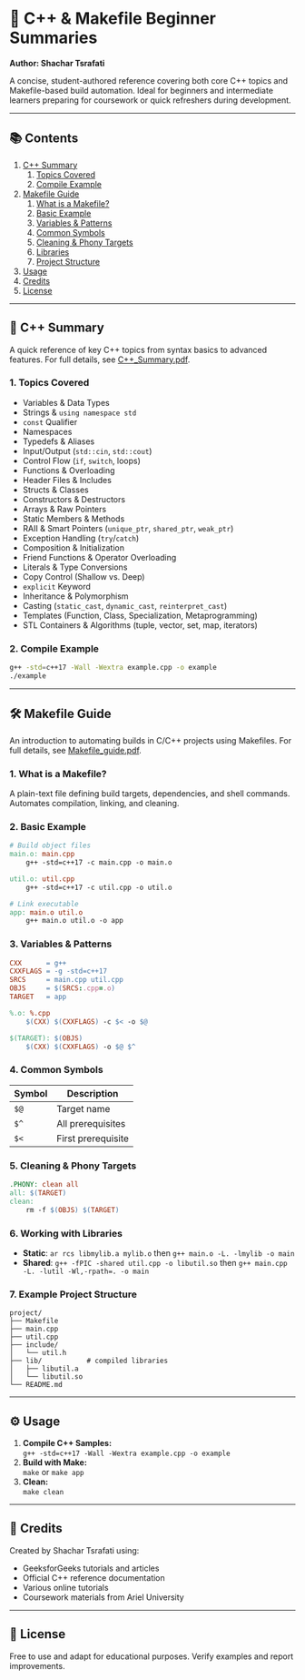 # 📘 C++ & Makefile Beginner Summaries  
**Author: Shachar Tsrafati**

A concise, student-authored reference covering both core C++ topics and Makefile-based build automation. Ideal for beginners and intermediate learners preparing for coursework or quick refreshers during development.

---

## 📚 Contents

1. [C++ Summary](#c-summary)  
   1. [Topics Covered](#topics-covered)  
   2. [Compile Example](#compile-example)  
2. [Makefile Guide](#makefile-guide)  
   1. [What is a Makefile?](#what-is-a-makefile)  
   2. [Basic Example](#basic-example)  
   3. [Variables & Patterns](#variables-and-patterns)  
   4. [Common Symbols](#common-symbols)  
   5. [Cleaning & Phony Targets](#cleaning-and-phony-targets)  
   6. [Libraries](#libraries)  
   7. [Project Structure](#project-structure)  
3. [Usage](#usage)  
4. [Credits](#credits)  
5. [License](#license)

---

<a name="c-summary"></a>
## 🚀 C++ Summary

A quick reference of key C++ topics from syntax basics to advanced features. For full details, see [C++_Summary.pdf](C++_Summary.pdf).

<a name="topics-covered"></a>
### 1. Topics Covered

- Variables & Data Types  
- Strings & `using namespace std`  
- `const` Qualifier  
- Namespaces  
- Typedefs & Aliases  
- Input/Output (`std::cin`, `std::cout`)  
- Control Flow (`if`, `switch`, loops)  
- Functions & Overloading  
- Header Files & Includes  
- Structs & Classes  
- Constructors & Destructors  
- Arrays & Raw Pointers  
- Static Members & Methods  
- RAII & Smart Pointers (`unique_ptr`, `shared_ptr`, `weak_ptr`)  
- Exception Handling (`try`/`catch`)  
- Composition & Initialization  
- Friend Functions & Operator Overloading  
- Literals & Type Conversions  
- Copy Control (Shallow vs. Deep)  
- `explicit` Keyword  
- Inheritance & Polymorphism  
- Casting (`static_cast`, `dynamic_cast`, `reinterpret_cast`)  
- Templates (Function, Class, Specialization, Metaprogramming)  
- STL Containers & Algorithms (tuple, vector, set, map, iterators)

<a name="compile-example"></a>
### 2. Compile Example

```bash
g++ -std=c++17 -Wall -Wextra example.cpp -o example
./example
```

---

<a name="makefile-guide"></a>
## 🛠️ Makefile Guide

An introduction to automating builds in C/C++ projects using Makefiles. For full details, see [Makefile_guide.pdf](Makefile_guide.pdf).

<a name="what-is-a-makefile"></a>
### 1. What is a Makefile?
A plain-text file defining build targets, dependencies, and shell commands. Automates compilation, linking, and cleaning.

<a name="basic-example"></a>
### 2. Basic Example
```makefile
# Build object files
main.o: main.cpp
	g++ -std=c++17 -c main.cpp -o main.o

util.o: util.cpp
	g++ -std=c++17 -c util.cpp -o util.o

# Link executable
app: main.o util.o
	g++ main.o util.o -o app
```

<a name="variables-and-patterns"></a>
### 3. Variables & Patterns
```makefile
CXX      = g++
CXXFLAGS = -g -std=c++17
SRCS     = main.cpp util.cpp
OBJS     = $(SRCS:.cpp=.o)
TARGET   = app

%.o: %.cpp
	$(CXX) $(CXXFLAGS) -c $< -o $@

$(TARGET): $(OBJS)
	$(CXX) $(CXXFLAGS) -o $@ $^
```

<a name="common-symbols"></a>
### 4. Common Symbols
| Symbol | Description   |
|--------|---------------|
| `$@`   | Target name   |
| `$^`   | All prerequisites |
| `$<`   | First prerequisite |

<a name="cleaning-and-phony-targets"></a>
### 5. Cleaning & Phony Targets
```makefile
.PHONY: clean all
all: $(TARGET)
clean:
	rm -f $(OBJS) $(TARGET)
```

<a name="libraries"></a>
### 6. Working with Libraries
- **Static**: `ar rcs libmylib.a mylib.o` then `g++ main.o -L. -lmylib -o main`  
- **Shared**: `g++ -fPIC -shared util.cpp -o libutil.so` then `g++ main.cpp -L. -lutil -Wl,-rpath=. -o main`

<a name="project-structure"></a>
### 7. Example Project Structure
```
project/
├── Makefile
├── main.cpp
├── util.cpp
├── include/
│   └── util.h
├── lib/           # compiled libraries
│   ├── libutil.a
│   └── libutil.so
└── README.md
```

---

<a name="usage"></a>
## ⚙️ Usage

1. **Compile C++ Samples:**  
   `g++ -std=c++17 -Wall -Wextra example.cpp -o example`  
2. **Build with Make:**  
   `make` or `make app`  
3. **Clean:**  
   `make clean`

---

<a name="credits"></a>
## 🙏 Credits

Created by Shachar Tsrafati using:
- GeeksforGeeks tutorials and articles  
- Official C++ reference documentation  
- Various online tutorials  
- Coursework materials from Ariel University

---

<a name="license"></a>
## 📜 License

Free to use and adapt for educational purposes. Verify examples and report improvements.

